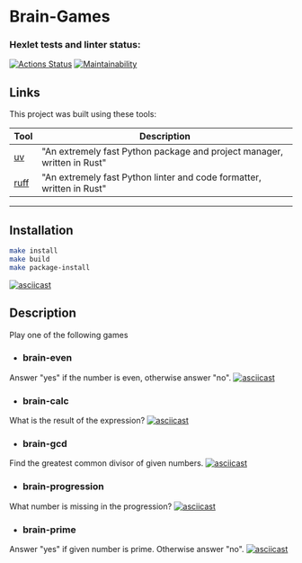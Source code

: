# Brain-Games

### Hexlet tests and linter status:
[![Actions Status](https://github.com/ADrone7/python-project-49/actions/workflows/hexlet-check.yml/badge.svg)](https://github.com/ADrone7/python-project-49/actions)
[![Maintainability](https://api.codeclimate.com/v1/badges/d9ea7329d8ed1d564ae0/maintainability)](https://codeclimate.com/github/ADrone7/python-project-49/maintainability)


## Links

This project was built using these tools:

| Tool                                                                   | Description                                             |
|------------------------------------------------------------------------|---------------------------------------------------------|
| [uv](https://docs.astral.sh/uv/)                                       | "An extremely fast Python package and project manager, written in Rust" |
| [ruff](https://docs.astral.sh/ruff/)                                   | "An extremely fast Python linter and code formatter, written in Rust" |

---

## Installation

```bash
make install
make build
make package-install
```

[![asciicast](https://asciinema.org/a/R538IkWScEs6X0TJ0tWP1Hg1R.svg)](https://asciinema.org/a/R538IkWScEs6X0TJ0tWP1Hg1R)

## Description

Play one of the following games

+ ### brain-even
Answer "yes" if the number is even, otherwise answer "no".
[![asciicast](https://asciinema.org/a/c0cKzhnaVfwbpIa0ecWocg5oU.svg)](https://asciinema.org/a/c0cKzhnaVfwbpIa0ecWocg5oU)

+ ### brain-calc
What is the result of the expression?
[![asciicast](https://asciinema.org/a/Y0LU2MTPh6BSAElRbYmnhYDOP.svg)](https://asciinema.org/a/Y0LU2MTPh6BSAElRbYmnhYDOP)

+ ### brain-gcd
Find the greatest common divisor of given numbers.
[![asciicast](https://asciinema.org/a/L65du0mULedHBbsA22UZAccBC.svg)](https://asciinema.org/a/L65du0mULedHBbsA22UZAccBC)

+ ### brain-progression
What number is missing in the progression?
[![asciicast](https://asciinema.org/a/3DKmT8P7ItNq9qXyFD56MmSjq.svg)](https://asciinema.org/a/3DKmT8P7ItNq9qXyFD56MmSjq)

+ ### brain-prime
Answer "yes" if given number is prime. Otherwise answer "no".
[![asciicast](https://asciinema.org/a/5kP1toifQajW7XIJUMnBE9Wdp.svg)](https://asciinema.org/a/5kP1toifQajW7XIJUMnBE9Wdp)